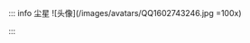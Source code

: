 ::: info 尘星
![头像](/images/avatars/QQ1602743246.jpg =100x)
<!-- ::: details 介绍
::: tabs
== tab 1
1
== tab 2
2 -->
:::